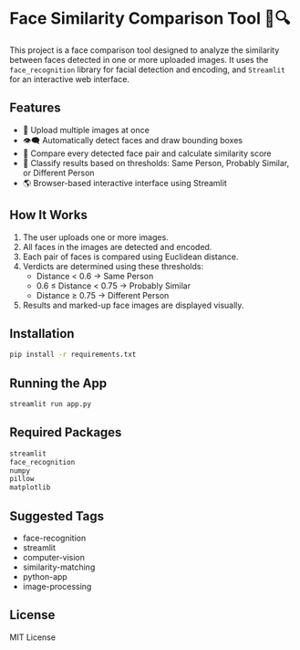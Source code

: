 # Face Similarity Comparison Tool 👤🔍

This project is a face comparison tool designed to analyze the similarity between faces detected in one or more uploaded images. It uses the `face_recognition` library for facial detection and encoding, and `Streamlit` for an interactive web interface.

## Features

- 📂 Upload multiple images at once
- 👁‍🗨 Automatically detect faces and draw bounding boxes
- 🧰 Compare every detected face pair and calculate similarity score
- 🔢 Classify results based on thresholds: Same Person, Probably Similar, or Different Person
- 🌎 Browser-based interactive interface using Streamlit

## How It Works

1. The user uploads one or more images.
2. All faces in the images are detected and encoded.
3. Each pair of faces is compared using Euclidean distance.
4. Verdicts are determined using these thresholds:
   - Distance < 0.6 → Same Person
   - 0.6 ≤ Distance < 0.75 → Probably Similar
   - Distance ≥ 0.75 → Different Person
5. Results and marked-up face images are displayed visually.

## Installation

```bash
pip install -r requirements.txt
```

## Running the App

```bash
streamlit run app.py
```

## Required Packages

```txt
streamlit
face_recognition
numpy
pillow
matplotlib
```

## Suggested Tags

- face-recognition
- streamlit
- computer-vision
- similarity-matching
- python-app
- image-processing

## License

MIT License